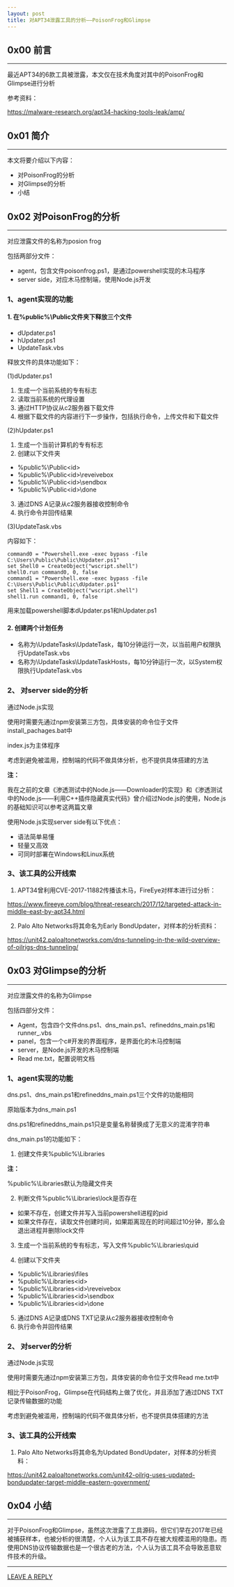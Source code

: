 ```yaml
---
layout: post
title: 对APT34泄露工具的分析——PoisonFrog和Glimpse
---
```



## 0x00 前言
---

最近APT34的6款工具被泄露，本文仅在技术角度对其中的PoisonFrog和Glimpse进行分析

参考资料：

https://malware-research.org/apt34-hacking-tools-leak/amp/

## 0x01 简介
---

本文将要介绍以下内容：

- 对PoisonFrog的分析
- 对Glimpse的分析
- 小结

## 0x02 对PoisonFrog的分析
---

对应泄露文件的名称为posion frog

包括两部分文件：

- agent，包含文件poisonfrog.ps1，是通过powershell实现的木马程序
- server side，对应木马控制端，使用Node.js开发

### 1、agent实现的功能

#### 1. 在%public%\Public文件夹下释放三个文件

- dUpdater.ps1
- hUpdater.ps1
- UpdateTask.vbs

释放文件的具体功能如下：

(1)dUpdater.ps1

1. 生成一个当前系统的专有标志
2. 读取当前系统的代理设置
3. 通过HTTP协议从c2服务器下载文件
4. 根据下载文件的内容进行下一步操作，包括执行命令，上传文件和下载文件

(2)hUpdater.ps1

1. 生成一个当前计算机的专有标志
2. 创建以下文件夹

- %public%\Public\<id>
- %public%\Public\<id>\reveivebox
- %public%\Public\<id>\sendbox
- %public%\Public\<id>\done

3. 通过DNS A记录从c2服务器接收控制命令
4. 执行命令并回传结果

(3)UpdateTask.vbs

内容如下：

```
command0 = "Powershell.exe -exec bypass -file C:\Users\Public\Public\hUpdater.ps1"
set Shell0 = CreateObject("wscript.shell")
shell0.run command0, 0, false
command1 = "Powershell.exe -exec bypass -file C:\Users\Public\Public\dUpdater.ps1"
set Shell1 = CreateObject("wscript.shell")
shell1.run command1, 0, false
```

用来加载powershell脚本dUpdater.ps1和hUpdater.ps1

#### 2. 创建两个计划任务

- 名称为\UpdateTasks\UpdateTask，每10分钟运行一次，以当前用户权限执行UpdateTask.vbs
- 名称为\UpdateTasks\UpdateTaskHosts，每10分钟运行一次，以System权限执行UpdateTask.vbs

### 2、 对server side的分析

通过Node.js实现

使用时需要先通过npm安装第三方包，具体安装的命令位于文件install_pachages.bat中

index.js为主体程序

考虑到避免被滥用，控制端的代码不做具体分析，也不提供具体搭建的方法

**注：**

我在之前的文章《渗透测试中的Node.js——Downloader的实现》和《渗透测试中的Node.js——利用C++插件隐藏真实代码》曾介绍过Node.js的使用，Node.js的基础知识可以参考这两篇文章

使用Node.js实现server side有以下优点：

- 语法简单易懂
- 轻量又高效
- 可同时部署在Windows和Linux系统

### 3、该工具的公开线索

1. APT34曾利用CVE-2017-11882传播该木马，FireEye对样本进行过分析：

https://www.fireeye.com/blog/threat-research/2017/12/targeted-attack-in-middle-east-by-apt34.html

2. Palo Alto Networks将其命名为Early BondUpdater，对样本的分析资料：

https://unit42.paloaltonetworks.com/dns-tunneling-in-the-wild-overview-of-oilrigs-dns-tunneling/


## 0x03 对Glimpse的分析
---

对应泄露文件的名称为Glimpse

包括四部分文件：

- Agent，包含四个文件dns.ps1、dns_main.ps1、refineddns_main.ps1和runner_.vbs
- panel，包含一个c#开发的界面程序，是界面化的木马控制端
- server，是Node.js开发的木马控制端
- Read me.txt，配置说明文档

### 1、agent实现的功能

dns.ps1、dns_main.ps1和refineddns_main.ps1三个文件的功能相同

原始版本为dns_main.ps1

dns.ps1和refineddns_main.ps1只是变量名称替换成了无意义的混淆字符串


dns_main.ps1的功能如下：

1. 创建文件夹%public%\Libraries

**注：**

%public%\Libraries默认为隐藏文件夹

2. 判断文件%public%\Libraries\lock是否存在

- 如果不存在，创建文件并写入当前powershell进程的pid
- 如果文件存在，读取文件创建时间，如果距离现在的时间超过10分钟，那么会退出进程并删除lock文件

3. 生成一个当前系统的专有标志，写入文件%public%\Libraries\quid

4. 创建以下文件夹

- %public%\Libraries\files
- %public%\Libraries\<id>
- %public%\Libraries\<id>\reveivebox
- %public%\Libraries\<id>\sendbox
- %public%\Libraries\<id>\done

5. 通过DNS A记录或DNS TXT记录从c2服务器接收控制命令
6. 执行命令并回传结果

### 2、 对server的分析

通过Node.js实现

使用时需要先通过npm安装第三方包，具体安装的命令位于文件Read me.txt中

相比于PoisonFrog，Glimpse在代码结构上做了优化，并且添加了通过DNS TXT记录传输数据的功能

考虑到避免被滥用，控制端的代码不做具体分析，也不提供具体搭建的方法

### 3、该工具的公开线索

1. Palo Alto Networks将其命名为Updated BondUpdater，对样本的分析资料：

https://unit42.paloaltonetworks.com/unit42-oilrig-uses-updated-bondupdater-target-middle-eastern-government/

## 0x04 小结
---

对于PoisonFrog和Glimpse，虽然这次泄露了工具源码，但它们早在2017年已经被捕获样本，也被分析的很清楚，个人认为该工具不存在被大规模滥用的隐患。而使用DNS协议传输数据也是一个很古老的方法，个人认为该工具不会导致恶意软件技术的升级。



---


[LEAVE A REPLY](https://github.com/3gstudent/feedback/issues/new)













